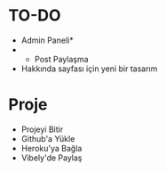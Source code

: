 # TO-DO
- Admin Paneli*
- - Post Paylaşma
- Hakkında sayfası için yeni bir tasarım

# Proje
- Projeyi Bitir
- Github'a Yükle
- Heroku'ya Bağla
- Vibely'de Paylaş